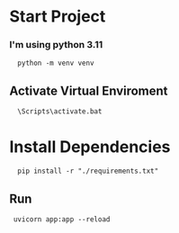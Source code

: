 # Start Project

### I'm using python 3.11

```
  python -m venv venv
```

## Activate Virtual Enviroment

```
  \Scripts\activate.bat
```

# Install Dependencies

```
  pip install -r "./requirements.txt"
```

## Run

```
 uvicorn app:app --reload
```
